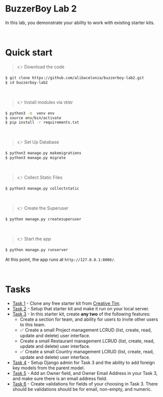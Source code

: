 # BuzzerBoy Lab 2

In this lab, you demonstrate your ability to work with existing starter kits. 

<br>

# Quick start

> 👉 Download the code  

```bash
$ git clone https://github.com/alibacelonia/buzzerboy-lab2.git
$ cd buzzerboy-lab2
```

<br />

> 👉 Install modules via `VENV`  

```bash
$ python3 -m  venv env
$ source env/bin/activate
$ pip install -r requirements.txt
```

<br />

> 👉 Set Up Database

```bash
$ python3 manage.py makemigrations
$ python3 manage.py migrate
```

<br />

> 👉 Collect Static Files

```bash
$ python3 manage.py collectstatic
```

<br />

> 👉 Create the Superuser

```bash
$ python manage.py createsuperuser
```

<br />

> 👉 Start the app

```bash
$ python manage.py runserver
```

At this point, the app runs at `http://127.0.0.1:8000/`. 

<br />

# Tasks

* [Task 1](submission-lab2/Lab2-task1.md) - Clone any free starter kit from [Creative Tim](https://www.creative-tim.com).
* [Task 2](submission-lab2/Lab2-task2.md) - Setup that starter kit and make it run on your local server.
* [Task 3](submission-lab2/Lab2-task3.md) - In this starter kit, create **any two** of the following features:
  * Create a section for team, and ability for users to invite other users to this team. 
  * ✅ Create a small Project management LCRUD (list, create, read, update and delete) user interface.
  * Create a small Restaurant management LCRUD (list, create, read, update and delete) user interface.
  * ✅ Create a small Country management LCRUD (list, create, read, update and delete) user interface.
* [Task 4](submission-lab2/Lab2-task4.md) - Setup Django admin for Task 3 and the ability to add foreign key models from the parent model.
* [Task 5](submission-lab2/Lab2-task5.md) - Add an Owner field, and Owner Email Address in your Task 3, and make sure there is an email address field.
* [Task 6](submission-lab2/Lab2-task6.md) - Create validations for fields of your choosing in Task 3. There should be validations should be for email,
non-empty, and numeric.

